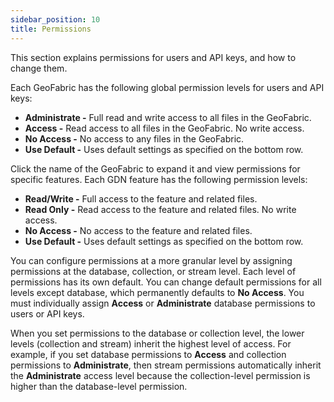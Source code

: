 ```yaml
---
sidebar_position: 10
title: Permissions
---
```


This section explains permissions for users and API keys, and how to change them.

Each GeoFabric has the following global permission levels for users and API keys:

- **Administrate -** Full read and write access to all files in the GeoFabric.
- **Access -** Read access to all files in the GeoFabric. No write access.
- **No Access -** No access to any files in the GeoFabric.
- **Use Default -** Uses default settings as specified on the bottom row.

Click the name of the GeoFabric to expand it and view permissions for specific features. Each GDN feature has the following permission levels:

- **Read/Write -** Full access to the feature and related files.
- **Read Only -** Read access to the feature and related files. No write access.
- **No Access -** No access to the feature and related files.
- **Use Default -** Uses default settings as specified on the bottom row.

You can configure permissions at a more granular level by assigning permissions at the database, collection, or stream level. Each level of permissions has its own default. You can change default permissions for all levels except database, which permanently defaults to **No Access**. You must individually assign **Access** or **Administrate** database permissions to users or API keys.

When you set permissions to the database or collection level, the lower levels (collection and stream) inherit the highest level of access. For example, if you set database permissions to **Access** and collection permissions to **Administrate**, then stream permissions automatically inherit the **Administrate** access level because the collection-level permission is higher than the database-level permission.